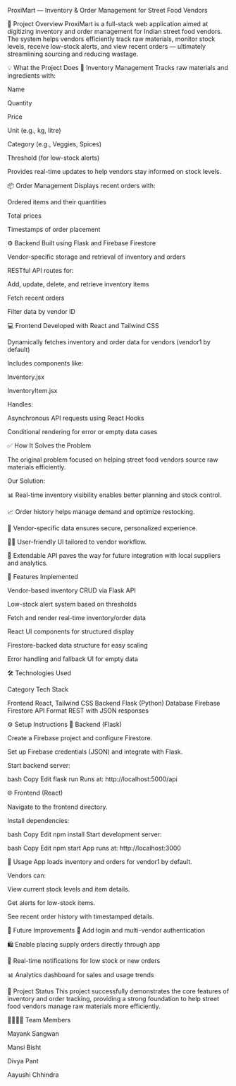 ProxiMart — Inventory & Order Management for Street Food Vendors

📌 Project Overview
ProxiMart is a full-stack web application aimed at digitizing inventory and order management for Indian street food vendors. The system helps vendors efficiently track raw materials, monitor stock levels, receive low-stock alerts, and view recent orders — ultimately streamlining sourcing and reducing wastage.

💡 What the Project Does
🔐 Inventory Management
Tracks raw materials and ingredients with:

Name

Quantity

Price

Unit (e.g., kg, litre)

Category (e.g., Veggies, Spices)

Threshold (for low-stock alerts)

Provides real-time updates to help vendors stay informed on stock levels.

📦 Order Management
Displays recent orders with:

Ordered items and their quantities

Total prices

Timestamps of order placement

⚙ Backend
Built using Flask and Firebase Firestore

Vendor-specific storage and retrieval of inventory and orders

RESTful API routes for:

Add, update, delete, and retrieve inventory items

Fetch recent orders

Filter data by vendor ID

💻 Frontend
Developed with React and Tailwind CSS

Dynamically fetches inventory and order data for vendors (vendor1 by default)

Includes components like:

Inventory.jsx

InventoryItem.jsx

Handles:

Asynchronous API requests using React Hooks

Conditional rendering for error or empty data cases

✅ How It Solves the Problem

The original problem focused on helping street food vendors source raw materials efficiently.

Our Solution:

📊 Real-time inventory visibility enables better planning and stock control.

📈 Order history helps manage demand and optimize restocking.

🔐 Vendor-specific data ensures secure, personalized experience.

🧑‍💻 User-friendly UI tailored to vendor workflow.

📲 Extendable API paves the way for future integration with local suppliers and analytics.

🚀 Features Implemented

 Vendor-based inventory CRUD via Flask API

 Low-stock alert system based on thresholds

 Fetch and render real-time inventory/order data

 React UI components for structured display

 Firestore-backed data structure for easy scaling

 Error handling and fallback UI for empty data

🛠 Technologies Used

Category	Tech Stack

Frontend	React, Tailwind CSS
Backend	Flask (Python)
Database	Firebase Firestore
API Format	REST with JSON responses

⚙ Setup Instructions
📁 Backend (Flask)

Create a Firebase project and configure Firestore.

Set up Firebase credentials (JSON) and integrate with Flask.

Start backend server:

bash
Copy
Edit
flask run
Runs at: http://localhost:5000/api

🌐 Frontend (React)

Navigate to the frontend directory.

Install dependencies:

bash
Copy
Edit
npm install
Start development server:

bash
Copy
Edit
npm start
App runs at: http://localhost:3000

🧪 Usage
App loads inventory and orders for vendor1 by default.

Vendors can:

View current stock levels and item details.

Get alerts for low-stock items.

See recent order history with timestamped details.

🔮 Future Improvements
🔐 Add login and multi-vendor authentication

🛍 Enable placing supply orders directly through app

🔔 Real-time notifications for low stock or new orders

📊 Analytics dashboard for sales and usage trends

📌 Project Status
This project successfully demonstrates the core features of inventory and order tracking, providing a strong foundation to help street food vendors manage raw materials more efficiently.

👨‍👩‍👧‍👦 Team Members

Mayank Sangwan

Mansi Bisht

Divya Pant

Aayushi Chhindra
